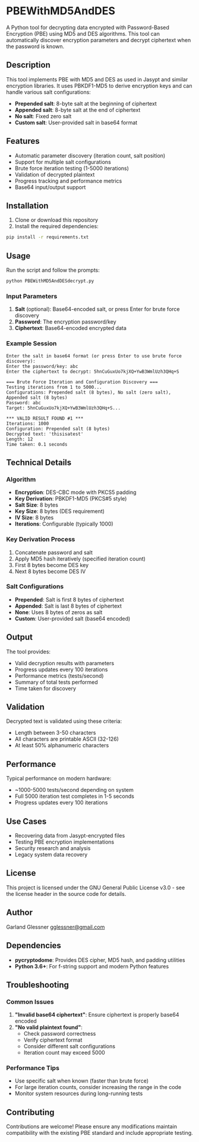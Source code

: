# PBEWithMD5AndDES

A Python tool for decrypting data encrypted with Password-Based Encryption (PBE) using MD5 and DES algorithms. This tool can automatically discover encryption parameters and decrypt ciphertext when the password is known.

## Description

This tool implements PBE with MD5 and DES as used in Jasypt and similar encryption libraries. It uses PBKDF1-MD5 to derive encryption keys and can handle various salt configurations:

- **Prepended salt**: 8-byte salt at the beginning of ciphertext
- **Appended salt**: 8-byte salt at the end of ciphertext  
- **No salt**: Fixed zero salt
- **Custom salt**: User-provided salt in base64 format

## Features

- Automatic parameter discovery (iteration count, salt position)
- Support for multiple salt configurations
- Brute force iteration testing (1-5000 iterations)
- Validation of decrypted plaintext
- Progress tracking and performance metrics
- Base64 input/output support

## Installation

1. Clone or download this repository
2. Install the required dependencies:

```bash
pip install -r requirements.txt
```

## Usage

Run the script and follow the prompts:

```bash
python PBEWithMD5AndDESdecrypt.py
```

### Input Parameters

1. **Salt** (optional): Base64-encoded salt, or press Enter for brute force discovery
2. **Password**: The encryption password/key
3. **Ciphertext**: Base64-encoded encrypted data

### Example Session

```
Enter the salt in base64 format (or press Enter to use brute force discovery): 
Enter the password/key: abc
Enter the ciphertext to decrypt: 5hnCuGuxUo7kjXQ+YwB3WmlUzh3QHq+S

=== Brute Force Iteration and Configuration Discovery ===
Testing iterations from 1 to 5000...
Configurations: Prepended salt (8 bytes), No salt (zero salt), Appended salt (8 bytes)
Password: abc
Target: 5hnCuGuxUo7kjXQ+YwB3WmlUzh3QHq+S...

*** VALID RESULT FOUND #1 ***
Iterations: 1000
Configuration: Prepended salt (8 bytes)
Decrypted text: 'thisisatest'
Length: 12
Time taken: 0.1 seconds
```

## Technical Details

### Algorithm
- **Encryption**: DES-CBC mode with PKCS5 padding
- **Key Derivation**: PBKDF1-MD5 (PKCS#5 style)
- **Salt Size**: 8 bytes
- **Key Size**: 8 bytes (DES requirement)
- **IV Size**: 8 bytes
- **Iterations**: Configurable (typically 1000)

### Key Derivation Process
1. Concatenate password and salt
2. Apply MD5 hash iteratively (specified iteration count)
3. First 8 bytes become DES key
4. Next 8 bytes become DES IV

### Salt Configurations
- **Prepended**: Salt is first 8 bytes of ciphertext
- **Appended**: Salt is last 8 bytes of ciphertext
- **None**: Uses 8 bytes of zeros as salt
- **Custom**: User-provided salt (base64 encoded)

## Output

The tool provides:
- Valid decryption results with parameters
- Progress updates every 100 iterations
- Performance metrics (tests/second)
- Summary of total tests performed
- Time taken for discovery

## Validation

Decrypted text is validated using these criteria:
- Length between 3-50 characters
- All characters are printable ASCII (32-126)
- At least 50% alphanumeric characters

## Performance

Typical performance on modern hardware:
- ~1000-5000 tests/second depending on system
- Full 5000 iteration test completes in 1-5 seconds
- Progress updates every 100 iterations

## Use Cases

- Recovering data from Jasypt-encrypted files
- Testing PBE encryption implementations
- Security research and analysis
- Legacy system data recovery

## License

This project is licensed under the GNU General Public License v3.0 - see the license header in the source code for details.

## Author

Garland Glessner <gglessner@gmail.com>

## Dependencies

- **pycryptodome**: Provides DES cipher, MD5 hash, and padding utilities
- **Python 3.6+**: For f-string support and modern Python features

## Troubleshooting

### Common Issues

1. **"Invalid base64 ciphertext"**: Ensure ciphertext is properly base64 encoded
2. **"No valid plaintext found"**: 
   - Check password correctness
   - Verify ciphertext format
   - Consider different salt configurations
   - Iteration count may exceed 5000

### Performance Tips

- Use specific salt when known (faster than brute force)
- For large iteration counts, consider increasing the range in the code
- Monitor system resources during long-running tests

## Contributing

Contributions are welcome! Please ensure any modifications maintain compatibility with the existing PBE standard and include appropriate testing.
